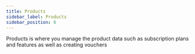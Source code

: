 ```yaml
---
title: Products
sidebar_label: Products
sidebar_position: 6
---
```

Products is where you manage the product data such as subscription plans and features as well as creating vouchers